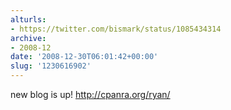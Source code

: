 ```yaml
---
alturls:
- https://twitter.com/bismark/status/1085434314
archive:
- 2008-12
date: '2008-12-30T06:01:42+00:00'
slug: '1230616902'
---
```


new blog is up! http://cpanra.org/ryan/

